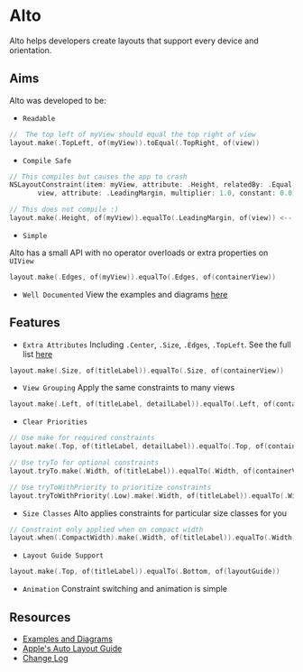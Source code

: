 
# Alto
Alto helps developers create layouts that support every device and orientation.

## Aims
Alto was developed to be:
- `Readable`

 ```Swift
//  The top left of myView should equal the top right of view
layout.make(.TopLeft, of(myView)).toEqual(.TopRight, of(view))
```

- `Compile Safe`

 ```Swift
// This compiles but causes the app to crash
NSLayoutConstraint(item: myView, attribute: .Height, relatedBy: .Equal, toItem:
        view, attribute: .LeadingMargin, multiplier: 1.0, constant: 0.0)
```
 ```Swift
// This does not compile :)
layout.make(.Height, of(myView)).equalTo(.LeadingMargin, of(view)) <-- Error
```

- `Simple`

 Alto has a small API with no operator overloads or extra properties on `UIView`
 ```Swift
layout.make(.Edges, of(myView)).equalTo(.Edges, of(containerView))
```

- `Well Documented` View the examples and diagrams [here]()

## Features

- `Extra Attributes` Including `.Center`, `.Size`, `.Edges`, `.TopLeft`. See the full list [here]()

 ```Swift
layout.make(.Size, of(titleLabel)).equalTo(.Size, of(containerView))
```

- `View Grouping` Apply the same constraints to many views

 ```Swift
layout.make(.Left, of(titleLabel, detailLabel)).equalTo(.Left, of(containerView))
```

- `Clear Priorities`
 ```Swift
// Use make for required constraints
layout.make(.Top, of(titleLabel, detailLabel)).equalTo(.Top, of(containerView))
```
 ```Swift
// Use tryTo for optional constraints
layout.tryTo.make(.Width, of(titleLabel)).equalTo(.Width, of(containerView))
```
 ```Swift
// Use tryToWithPriority to prioritize constraints
layout.tryToWithPriority(.Low).make(.Width, of(titleLabel)).equalTo(.Width, of(containerView))
```

- `Size Classes` Alto applies constraints for particular size classes for you

 ```Swift
// Constraint only applied when on compact width
layout.when(.CompactWidth).make(.Width, of(titleLabel)).equalTo(.Width, of(containerView))
```
- `Layout Guide Support`

 ```Swift
layout.make(.Top, of(titleLabel)).equalTo(.Bottom, of(layoutGuide))
```
- `Animation` Constraint switching and animation is simple

## Resources
- [Examples and Diagrams]()
- [Apple's Auto Layout Guide](https://developer.apple.com/library/ios/documentation/UserExperience/Conceptual/AutolayoutPG/)
- [Change Log]()
